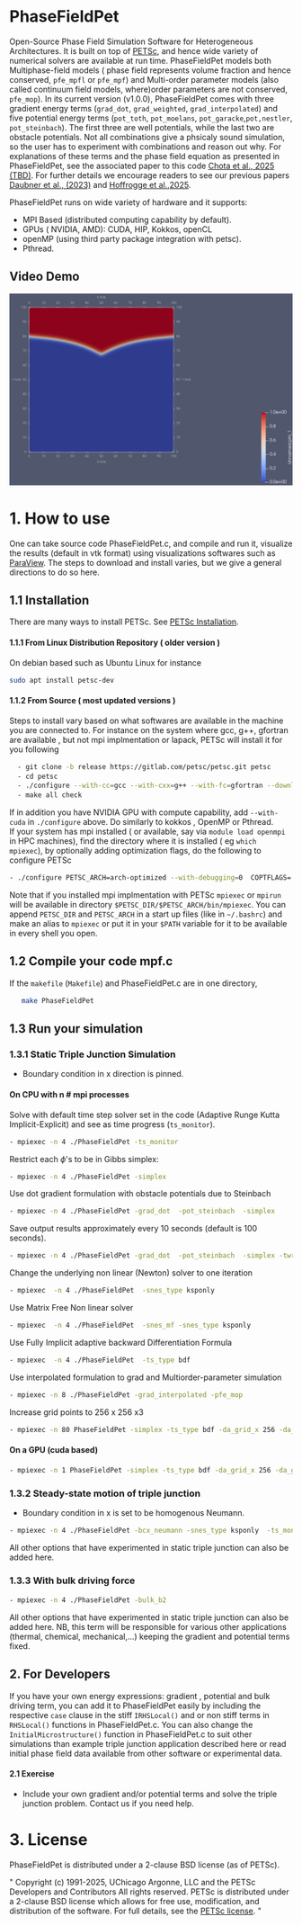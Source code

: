 # PhaseFieldPet
Open-Source Phase Field Simulation Software for Heterogeneous Architectures. It is built on top of [PETSc](https://petsc.org/release/), and hence wide variety of numerical solvers are available at run time. PhaseFieldPet models both Multiphase-field models ( phase field represents volume fraction and hence conserved, `pfe_mpfl` or `pfe_mpf`) and  Multi-order parameter models (also called continuum field models, where)order parameters are not conserved, `pfe_mop`).
In its current version (v1.0.0), PhaseFieldPet comes with three gradient energy terms (`grad_dot`, `grad_weighted`, `grad_interpolated`) and five potential energy terms (`pot_toth`, `pot_moelans`, `pot_garacke`,`pot,nestler`, `pot_steinbach`). The first three are well potentials, while the last two are obstacle potentials.  Not all combinations give a phsicaly sound simulation, so the user has to experiment with combinations and reason out why. For explanations of these terms and the phase field equation as presented in PhaseFieldPet, see the associated paper to this code [Chota et al., 2025 (TBD)](https://joss.theoj.org/papers/TBD). For further details we encourage readers to see our previous papers [Daubner et al., (2023)](https://doi.org/10.1016/j.commatsci.2022.111995)
and [Hoffrogge et al.,2025](https://iopscience.iop.org/article/10.1088/1361-651X/ad8d6f).

PhaseFieldPet runs on wide variety of hardware and it supports:
   - MPI Based (distributed computing capability by default).
   - GPUs ( NVIDIA, AMD): CUDA, HIP, Kokkos, openCL
   - openMP (using third party package integration with petsc).
   - Pthread.

## Video Demo

[![Watch the video](Videos/static_triple_junction.png)](Videos/static_Triple_Juntion.mp4)

# 1. How to use
  One can take  source code PhaseFieldPet.c, and compile and run it, visualize the results (default in vtk format) using visualizations softwares such as [ParaView](https://www.paraview.org/). The steps to download and install varies, but we give a general directions to do so here.

## 1.1 Installation
There are many ways to install PETSc. See [PETSc Installation](https://petsc.org/release/install/).
#### 1.1.1 From Linux Distribution Repository ( older version )
On debian based such as Ubuntu Linux for instance
  ```bash
  sudo apt install petsc-dev
  ```
#### 1.1.2 From Source ( most updated versions )
Steps to install vary based on what softwares are available in the machine you are connected to. For instance on the system where gcc, g++, gfortran  are available , but not mpi implmentation or lapack, PETSc will install it for you following
```bash
  - git clone -b release https://gitlab.com/petsc/petsc.git petsc
  - cd petsc
  - ./configure --with-cc=gcc --with-cxx=g++ --with-fc=gfortran --download-mpich --download-fblaslapack
  - make all check
```
If in addition you have NVIDIA GPU with compute capability, add `--with-cuda`  in `./configure` above. Do similarly to kokkos , OpenMP or Pthread.\
If your system has mpi installed ( or available, say via `module load openmpi` in HPC machines), find the directory where it is installed ( eg `which mpiexec`), by optionally adding optimization flags, do the following to configure PETSc
```bash
- ./configure PETSC_ARCH=arch-optimized --with-debugging=0  COPTFLAGS='-O3 -march=native -mtune=native'  CXXOPTFLAGS='-O3  -mtune=native'  FOPTFLAGS='-O3 -march=native -mtune=native'  --download-fblaslapack --with-mpi-dir=/Path/to/your/MPI/Dir
```
 Note that  if you installed mpi implmentation with PETSc `mpiexec` or `mpirun` will be available in directory `$PETSC_DIR/$PETSC_ARCH/bin/mpiexec`. You can append `PETSC_DIR` and `PETSC_ARCH` in a start up files (like in `~/.bashrc`) and make an alias to `mpiexec` or put it in your `$PATH` variable for it to be available in every shell you open.


## 1.2 Compile your code mpf.c
If the `makefile` (`Makefile`) and PhaseFieldPet.c are in one directory, 
  ```bash
     make PhaseFieldPet
  ```

## 1.3 Run your simulation
### 1.3.1 Static Triple Junction Simulation
- Boundary condition in x direction is pinned.
#### On CPU with n # mpi processes
Solve with default time step solver set in the code (Adaptive Runge Kutta Implicit-Explicit) and see as time progress (`ts_monitor`).
  ```bash
- mpiexec -n 4 ./PhaseFieldPet -ts_monitor
  ```
Restrict each $\phi$'s to be in Gibbs simplex:
  ```bash
- mpiexec -n 4 ./PhaseFieldPet -simplex
  ```
Use dot gradient formulation with obstacle potentials due to Steinbach 
 ```bash
 - mpiexec -n 4 ./PhaseFieldPet -grad_dot  -pot_steinbach  -simplex
  ```
Save output results approximately every 10 seconds (default is 100 seconds).
 ```bash
 - mpiexec -n 4 ./PhaseFieldPet -grad_dot  -pot_steinbach  -simplex -twrite 10
  ```
Change the underlying non linear  (Newton) solver  to one iteration
```bash
- mpiexec  -n 4 ./PhaseFieldPet  -snes_type ksponly
 ```
Use Matrix Free Non linear solver
```bash
- mpiexec  -n 4 ./PhaseFieldPet  -snes_mf -snes_type ksponly
 ```
Use Fully Implicit adaptive backward Differentiation Formula
```bash
- mpiexec  -n 4 ./PhaseFieldPet  -ts_type bdf 
 ```
Use interpolated formulation to grad and Multiorder-parameter simulation
```bash
- mpiexec -n 8 ./PhaseFieldPet -grad_interpolated -pfe_mop
 ```

Increase grid points to 256 x 256 x3
```bash
- mpiexec -n 80 PhaseFieldPet -simplex -ts_type bdf -da_grid_x 256 -da_grid_y 256
 ```
#### On a GPU (cuda based)
  ```bash
- mpiexec -n 1 PhaseFieldPet -simplex -ts_type bdf -da_grid_x 256 -da_grid_y 256 -dm_mat_type aijcusparse -dm_vec_type cuda
  ```
### 1.3.2 Steady-state motion of triple junction 
- Boundary condition in x is set to be homogenous Neumann. 
```bash
- mpiexec -n 4 ./PhaseFieldPet -bcx_neumann -snes_type ksponly  -ts_monitor
```
All other options that have experimented in static triple junction can also be added here.

### 1.3.3 With bulk driving force
```bash
- mpiexec -n 4 ./PhaseFieldPet -bulk_b2
```
All other options that have experimented in static triple junction can also be added here. NB, this term will be responsible for various other applications (thermal, chemical, mechanical,...) keeping the gradient and potential terms fixed. 

## 2. For Developers
If you have your own energy expressions: gradient , potential  and bulk driving term, you can add it to PhaseFieldPet easily by including the respective `case` clause in the stiff `IRHSLocal()` and or non stiff terms in `RHSLocal()` functions in PhaseFieldPet.c. You can also change the `InitialMicrostructure()` function in PhaseFieldPet.c  to suit other simulations than example triple junction application described here or read initial phase field data available from other software or experimental data.
#### 2.1 Exercise
- Include your own gradient and/or  potential terms and solve the triple junction problem. Contact us if you need help.

# 3. License
PhaseFieldPet is distributed under a 2-clause BSD license (as of PETSc).

" Copyright (c) 1991-2025, UChicago Argonne, LLC and the PETSc Developers and Contributors All rights reserved. PETSc is distributed under a 2-clause BSD license which allows for free use, modification, and distribution of the software. For full details, see the [PETSc license](https://petsc.org/release/install/license/#clause-bsd-license). " 




